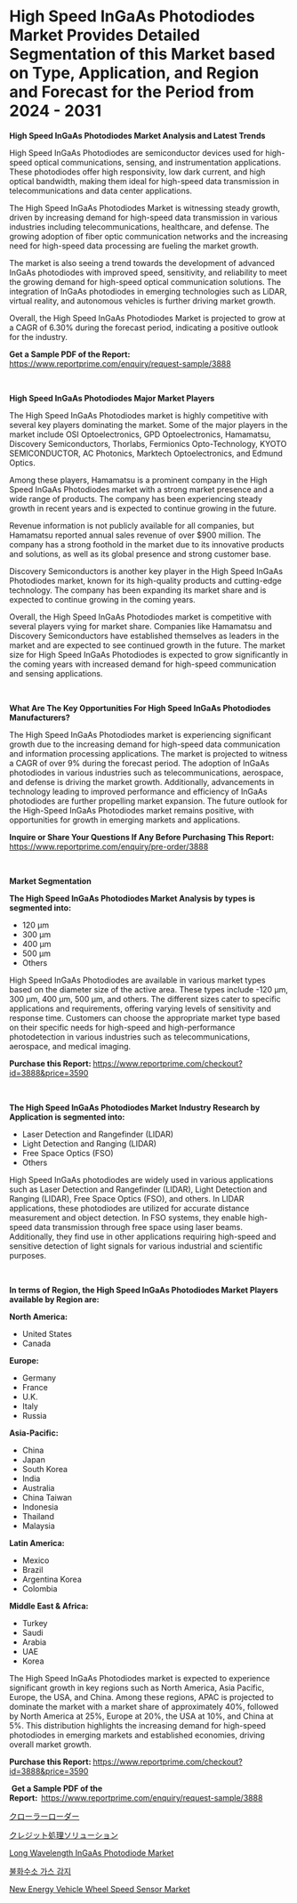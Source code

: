 <p><h1>High Speed InGaAs Photodiodes Market Provides Detailed Segmentation of this Market based on Type, Application, and Region and Forecast for the Period from 2024 - 2031</h1></p><p><strong>High Speed InGaAs Photodiodes Market Analysis and Latest Trends</strong></p>
<p><p>High Speed InGaAs Photodiodes are semiconductor devices used for high-speed optical communications, sensing, and instrumentation applications. These photodiodes offer high responsivity, low dark current, and high optical bandwidth, making them ideal for high-speed data transmission in telecommunications and data center applications.</p><p>The High Speed InGaAs Photodiodes Market is witnessing steady growth, driven by increasing demand for high-speed data transmission in various industries including telecommunications, healthcare, and defense. The growing adoption of fiber optic communication networks and the increasing need for high-speed data processing are fueling the market growth.</p><p>The market is also seeing a trend towards the development of advanced InGaAs photodiodes with improved speed, sensitivity, and reliability to meet the growing demand for high-speed optical communication solutions. The integration of InGaAs photodiodes in emerging technologies such as LiDAR, virtual reality, and autonomous vehicles is further driving market growth.</p><p>Overall, the High Speed InGaAs Photodiodes Market is projected to grow at a CAGR of 6.30% during the forecast period, indicating a positive outlook for the industry.</p></p>
<p><strong>Get a Sample PDF of the Report:&nbsp;</strong> <a href="https://www.reportprime.com/enquiry/request-sample/3888">https://www.reportprime.com/enquiry/request-sample/3888</a></p>
<p>&nbsp;</p>
<p><strong>High Speed InGaAs Photodiodes Major Market Players</strong></p>
<p><p>The High Speed InGaAs Photodiodes market is highly competitive with several key players dominating the market. Some of the major players in the market include OSI Optoelectronics, GPD Optoelectronics, Hamamatsu, Discovery Semiconductors, Thorlabs, Fermionics Opto-Technology, KYOTO SEMICONDUCTOR, AC Photonics, Marktech Optoelectronics, and Edmund Optics.</p><p>Among these players, Hamamatsu is a prominent company in the High Speed InGaAs Photodiodes market with a strong market presence and a wide range of products. The company has been experiencing steady growth in recent years and is expected to continue growing in the future. </p><p>Revenue information is not publicly available for all companies, but Hamamatsu reported annual sales revenue of over $900 million. The company has a strong foothold in the market due to its innovative products and solutions, as well as its global presence and strong customer base.</p><p>Discovery Semiconductors is another key player in the High Speed InGaAs Photodiodes market, known for its high-quality products and cutting-edge technology. The company has been expanding its market share and is expected to continue growing in the coming years.</p><p>Overall, the High Speed InGaAs Photodiodes market is competitive with several players vying for market share. Companies like Hamamatsu and Discovery Semiconductors have established themselves as leaders in the market and are expected to see continued growth in the future. The market size for High Speed InGaAs Photodiodes is expected to grow significantly in the coming years with increased demand for high-speed communication and sensing applications.</p></p>
<p>&nbsp;</p>
<p><strong>What Are The Key Opportunities For High Speed InGaAs Photodiodes Manufacturers?</strong></p>
<p><p>The High Speed InGaAs Photodiodes market is experiencing significant growth due to the increasing demand for high-speed data communication and information processing applications. The market is projected to witness a CAGR of over 9% during the forecast period. The adoption of InGaAs photodiodes in various industries such as telecommunications, aerospace, and defense is driving the market growth. Additionally, advancements in technology leading to improved performance and efficiency of InGaAs photodiodes are further propelling market expansion. The future outlook for the High-Speed InGaAs Photodiodes market remains positive, with opportunities for growth in emerging markets and applications.</p></p>
<p><strong>Inquire or Share Your Questions If Any Before Purchasing This Report:</strong> <a href="https://www.reportprime.com/enquiry/pre-order/3888">https://www.reportprime.com/enquiry/pre-order/3888</a></p>
<p>&nbsp;</p>
<p><strong>Market Segmentation</strong></p>
<p><strong>The High Speed InGaAs Photodiodes Market Analysis by types is segmented into:</strong></p>
<p><ul><li>120 µm</li><li>300 µm</li><li>400 µm</li><li>500 µm</li><li>Others</li></ul></p>
<p><p>High Speed InGaAs Photodiodes are available in various market types based on the diameter size of the active area. These types include -120 µm, 300 µm, 400 µm, 500 µm, and others. The different sizes cater to specific applications and requirements, offering varying levels of sensitivity and response time. Customers can choose the appropriate market type based on their specific needs for high-speed and high-performance photodetection in various industries such as telecommunications, aerospace, and medical imaging.</p></p>
<p><strong>Purchase this Report:&nbsp;</strong><a href="https://www.reportprime.com/checkout?id=3888&price=3590">https://www.reportprime.com/checkout?id=3888&price=3590</a></p>
<p>&nbsp;</p>
<p><strong>The High Speed InGaAs Photodiodes Market Industry Research by Application is segmented into:</strong></p>
<p><ul><li>Laser Detection and Rangefinder (LIDAR)</li><li>Light Detection and Ranging (LIDAR)</li><li>Free Space Optics (FSO)</li><li>Others</li></ul></p>
<p><p>High Speed InGaAs photodiodes are widely used in various applications such as Laser Detection and Rangefinder (LIDAR), Light Detection and Ranging (LIDAR), Free Space Optics (FSO), and others. In LIDAR applications, these photodiodes are utilized for accurate distance measurement and object detection. In FSO systems, they enable high-speed data transmission through free space using laser beams. Additionally, they find use in other applications requiring high-speed and sensitive detection of light signals for various industrial and scientific purposes.</p></p>
<p>&nbsp;</p>
<p><strong>In terms of Region, the High Speed InGaAs Photodiodes Market Players available by Region are:</strong></p>
<p>
    <p> <strong> North America: </strong>
        <ul>
            <li>United States</li>
            <li>Canada</li>
        </ul>
        </p> 
    <p> <strong> Europe: </strong>
        <ul>
            <li>Germany</li>
            <li>France</li>
            <li>U.K.</li>
            <li>Italy</li>
            <li>Russia</li>
        </ul>
        </p> 
    <p> <strong> Asia-Pacific: </strong>
        <ul>
            <li>China</li>
            <li>Japan</li>
            <li>South Korea</li>
            <li>India</li>
            <li>Australia</li>
            <li>China Taiwan</li>
            <li>Indonesia</li>
            <li>Thailand</li>
            <li>Malaysia</li>
        </ul>
        </p> 
    <p> <strong> Latin America: </strong>
        <ul>
            <li>Mexico</li>
            <li>Brazil</li>
            <li>Argentina Korea</li>
            <li>Colombia</li>
        </ul>
        </p> 
    <p> <strong> Middle East & Africa: </strong>
        <ul>
            <li>Turkey</li>
            <li>Saudi</li>
            <li>Arabia</li>
            <li>UAE</li>
            <li>Korea</li>
        </ul>
    </p>
    </p>
<p><p>The High Speed InGaAs Photodiodes market is expected to experience significant growth in key regions such as North America, Asia Pacific, Europe, the USA, and China. Among these regions, APAC is projected to dominate the market with a market share of approximately 40%, followed by North America at 25%, Europe at 20%, the USA at 10%, and China at 5%. This distribution highlights the increasing demand for high-speed photodiodes in emerging markets and established economies, driving overall market growth.</p></p>
<p><strong>Purchase this Report: </strong><a href="https://www.reportprime.com/checkout?id=3888&price=3590">https://www.reportprime.com/checkout?id=3888&price=3590</a></p>
<p>&nbsp;<strong>Get a Sample PDF of the Report:&nbsp;&nbsp;</strong><a href="https://www.reportprime.com/enquiry/request-sample/3888">https://www.reportprime.com/enquiry/request-sample/3888</a></p>
<p><strong></strong></p>
<p><p><a href="https://github.com/avwofrml53535/Market-Research-Report-List-1/blob/main/934496514770.md">クローラーローダー</a></p><p><a href="https://github.com/vtbvgl20191192/Market-Research-Report-List-1/blob/main/153451614771.md">クレジット処理ソリューション</a></p><p><a href="https://github.com/mbisetmhermsr/Market-Research-Report-List-1/blob/main/long-wavelength-ingaas-photodiode-market.md">Long Wavelength InGaAs Photodiode Market</a></p><p><a href="https://github.com/TrevorKruvalis5678/Market-Research-Report-List-1/blob/main/643192413818.md">불화수소 가스 감지</a></p><p><a href="https://issuu.com/reportprime-2/docs/new-energy-vehicle-wheel-speed-sensor-market-size-">New Energy Vehicle Wheel Speed Sensor Market</a></p></p>